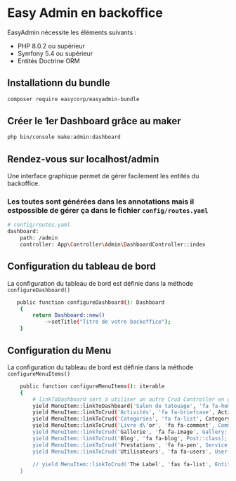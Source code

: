 # Easy Admin en backoffice

EasyAdmin nécessite les éléments suivants :

- PHP 8.0.2 ou supérieur
- Symfony 5.4 ou supérieur
- Entités Doctrine ORM

## Installationn du bundle

```sh
composer require easycorp/easyadmin-bundle
```

## Créer le 1er Dashboard grâce au maker

````sh
php bin/console make:admin:dashboard
````

## Rendez-vous sur localhost/admin

Une interface graphique permet de gérer facilement les entités du backoffice.

### Les toutes sont générées dans les annotations mais il estpossible de gérer ça dans le fichier `config/routes.yaml`

```sh
# config/routes.yaml
dashboard:
    path: /admin
    controller: App\Controller\Admin\DashboardController::index
```

## Configuration du tableau de bord

La configuration du tableau de bord est définie dans la méthode `configureDashboard()`

```sh
   public function configureDashboard(): Dashboard
    {
        return Dashboard::new()
            ->setTitle("Titre de votre backoffice");
    }
```

## Configuration du Menu

La configuration du tableau de bord est définie dans la méthode `configureMenuItems()`

```sh
    public function configureMenuItems(): iterable
    {
        # linkToDashboard sert à utiliser un autre Crud Controller en guise de page d'accueil.
        yield MenuItem::linkToDashboard('Salon de tatouage', 'fa fa-home');
        yield MenuItem::linkToCrud('Activités', 'fa fa-briefcase', Activity::class);
        yield MenuItem::linkToCrud('Categories', 'fa fa-list', Category::class);
        yield MenuItem::linkToCrud('Livre d\'or', 'fa fa-comment', Comment::class);
        yield MenuItem::linkToCrud('Gallerie', 'fa fa-image', Gallery::class);
        yield MenuItem::linkToCrud('Blog', 'fa fa-blog', Post::class);
        yield MenuItem::linkToCrud('Prestations', 'fa fa-pen', Service::class);
        yield MenuItem::linkToCrud('Utilisateurs', 'fa fa-users', User::class);
    
        // yield MenuItem::linkToCrud('The Label', 'fas fa-list', EntityClass::class);
    }
```
